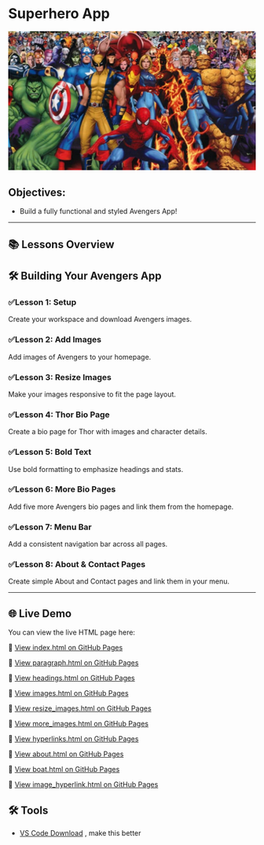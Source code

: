 # Superhero App
![Superheroes](images/Superheroes.jpg)


## Objectives:

- Build a fully functional and styled Avengers App!

---

## 📚 Lessons Overview

## 🛠 Building Your Avengers App

### ✅Lesson 1: Setup

Create your workspace and download Avengers images.

### ✅Lesson 2: Add Images

Add images of Avengers to your homepage.

### ✅Lesson 3: Resize Images

Make your images responsive to fit the page layout.

### ✅Lesson 4: Thor Bio Page

Create a bio page for Thor with images and character details.

### ✅Lesson 5: Bold Text

Use bold formatting to emphasize headings and stats.

### ✅Lesson 6: More Bio Pages

Add five more Avengers bio pages and link them from the homepage.

### ✅Lesson 7: Menu Bar

Add a consistent navigation bar across all pages.

### ✅Lesson 8: About & Contact Pages

Create simple About and Contact pages and link them in your menu.

---

## 🌐 Live Demo

You can view the live HTML page here:

🔗 [View index.html on GitHub Pages](https://keamogetsw3.github.io/fnb_app_academy-CSS/index.html)

🔗 [View paragraph.html on GitHub Pages](https://keamogetsw3.github.io/fnb_app_academy-HTML/paragraph.html)

🔗 [View headings.html on GitHub Pages](https://keamogetsw3.github.io/fnb_app_academy-HTML/headings.html)

🔗 [View images.html on GitHub Pages](https://keamogetsw3.github.io/fnb_app_academy-HTML/images.html)

🔗 [View resize_images.html on GitHub Pages](https://keamogetsw3.github.io/fnb_app_academy-HTML/resize_images.html)

🔗 [View more_images.html on GitHub Pages](https://keamogetsw3.github.io/fnb_app_academy-HTML/more_images.html)

🔗 [View hyperlinks.html on GitHub Pages](https://keamogetsw3.github.io/fnb_app_academy-HTML/hyperlinks.html)

🔗 [View about.html on GitHub Pages](https://keamogetsw3.github.io/fnb_app_academy-HTML/about.html)

🔗 [View boat.html on GitHub Pages](https://keamogetsw3.github.io/fnb_app_academy-HTML/boat.html)

🔗 [View image_hyperlink.html on GitHub Pages](https://keamogetsw3.github.io/fnb_app_academy-HTML/image_hyperlink.html)

## 🛠 Tools
- [VS Code Download](https://code.visualstudio.com/)    , make this better 
